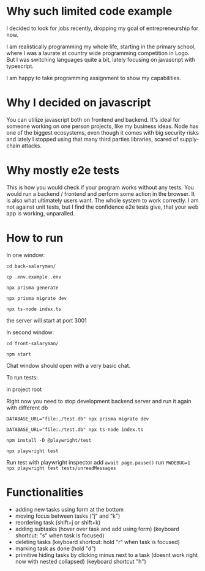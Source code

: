 # Why such limited code example
I decided to look for jobs recently, dropping my goal of entrepreneurship for now. 

I am realistically programming my whole life, starting in the primary school, where I was a laurate at country wide programming competition in Logo. But I was switching languages quite a bit, lately focusing on javascript with typescript.

I am happy to take programming assignment to show my capabilities.

# Why I decided on javascript
You can utilize javascript both on frontend and backend. It's ideal for someone working on one person projects, like my business ideas. Node has one of the biggest ecosystems, even though it comes with big security risks and lately I stopped using that many third parties libraries, scared of supply-chain attacks.

# Why mostly e2e tests
This is how you would check if your program works without any tests. You would run a backend / frontend and perform some action in the browser. It is also what ultimately users want. The whole system to work correctly. I am not against unit tests, but I find the confidence e2e tests give, that your web app is working, unparalled.

# How to run
In one window:

`cd back-salaryman/`

`cp .env.example .env`

`npx prisma generate`

`npx prisma migrate dev`

`npx ts-node index.ts`

the server will start at port 3001

In second window:

`cd front-salaryman/`

`npm start`

Chat window should open with a very basic chat.

To run tests:

in project root

Right now you need to stop development backend server and run it again with different db

`DATABASE_URL="file:./test.db" npx prisma migrate dev`

`DATABASE_URL="file:./test.db" npx ts-node index.ts`

`npm install -D @playwright/test`

`npx playwright test`

Run test with playwright inspector
add `await page.pause()`
run `PWDEBUG=1 npx playwright test tests/unreadMessages `

# Functionalities

- adding new tasks using form at the bottom
- moving focus between tasks ("j" and "k")
- reordering task (shift+j or shift+k)
- adding subtasks (hover over task and add using form) (keyboard shortcut: "s" when task is focused)
- deleting tasks (keyboard shortcut: hold "r" when task is focused)
- marking task as done (hold "d")
- primitive hiding tasks by clicking minus next to a task (doesnt work right now with nested collapsed) (keyboard shortcut "h")
